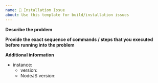 ```yaml
---
name: 🚀 Installation Issue
about: Use this template for build/installation issues
---
```


**Describe the problem**

**Provide the exact sequence of commands / steps that you executed before running into the problem**

**Additional information**

* instance:
  * version:
  * NodeJS version:

<!--
Include any logs or source code that would be helpful to diagnose the problem. If including tracebacks, please include the full traceback. Large logs and files should be attached, not pasted.
-->
